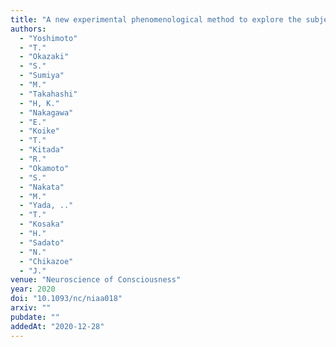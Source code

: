 ```yaml
---
title: "A new experimental phenomenological method to explore the subjective features of psychological phenomena: its application to binocular rivalry"
authors:
  - "Yoshimoto"
  - "T."
  - "Okazaki"
  - "S."
  - "Sumiya"
  - "M."
  - "Takahashi"
  - "H, K."
  - "Nakagawa"
  - "E."
  - "Koike"
  - "T."
  - "Kitada"
  - "R."
  - "Okamoto"
  - "S."
  - "Nakata"
  - "M."
  - "Yada, .."
  - "T."
  - "Kosaka"
  - "H."
  - "Sadato"
  - "N."
  - "Chikazoe"
  - "J."
venue: "Neuroscience of Consciousness"
year: 2020
doi: "10.1093/nc/niaa018"
arxiv: ""
pubdate: ""
addedAt: "2020-12-28"
---
```

